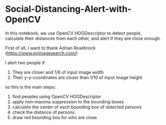 # Social-Distancing-Alert-with-OpenCV
In this notebook, we use OpenCV HOGDescriptor to detect people, calculate their distances from each other, and alert if they are close enough.

First of all, I want to thank Adrian Rosebrock (https://www.pyimagesearch.com/)

I alert two people if
1) They are closer and 1/6 of input image width
2) Their y-y-coordinates are closer than 1/10 of input image height

so this is the main steps:
1) find peoples using OpenCV HOGDescriptor
2) apply non-maxima suppression to the bounding boxes
3) calculate the center of each bounding box of detected persons
4) check the distance of persons
5) draw red bounding box for who are close


